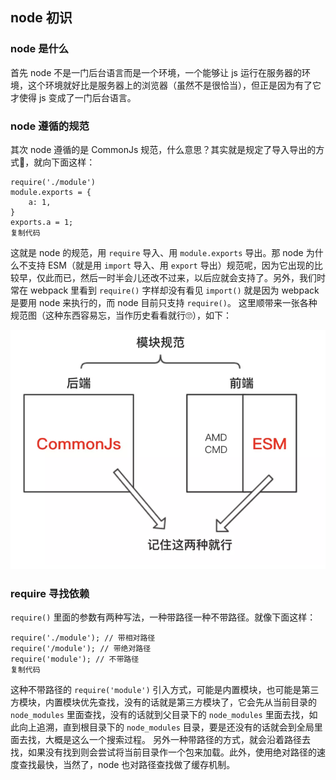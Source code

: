 ## node 初识

### node 是什么

首先 node 不是一门后台语言而是一个环境，一个能够让 js 运行在服务器的环境，这个环境就好比是服务器上的浏览器（虽然不是很恰当），但正是因为有了它才使得 js 变成了一门后台语言。

### node 遵循的规范

其次 node 遵循的是 CommonJs 规范，什么意思？其实就是规定了导入导出的方式😬，就向下面这样：

```
require('./module')
module.exports = {
    a: 1,
}
exports.a = 1;
复制代码
```

这就是 node 的规范，用 `require` 导入、用 `module.exports` 导出。那 node 为什么不支持 ESM（就是用 `import` 导入、用 `export` 导出）规范呢，因为它出现的比较早，仅此而已，然后一时半会儿还改不过来，以后应就会支持了。另外，我们时常在 webpack 里看到 `require()` 字样却没有看见 `import()` 就是因为 webpack 是要用 node 来执行的，而 node 目前只支持 `require()`。
 这里顺带来一张各种规范图（这种东西容易忘，当作历史看看就行🙄），如下：

![1558968775682](../../.vuepress/public/1558968775682.png)

### require 寻找依赖

`require()` 里面的参数有两种写法，一种带路径一种不带路径。就像下面这样：

```
require('./module'); // 带相对路径
require('/module'); // 带绝对路径
require('module'); // 不带路径
复制代码
```

这种不带路径的 `require('module')` 引入方式，可能是内置模块，也可能是第三方模块，内置模块优先查找，没有的话就是第三方模块了，它会先从当前目录的 `node_modules` 里面查找，没有的话就到父目录下的 `node_modules` 里面去找，如此向上追溯，直到根目录下的 `node_modules` 目录，要是还没有的话就会到全局里面去找，大概是这么一个搜索过程。
 另外一种带路径的方式，就会沿着路径去找，如果没有找到则会尝试将当前目录作一个包来加载。此外，使用绝对路径的速度查找最快，当然了，node 也对路径查找做了缓存机制。

 